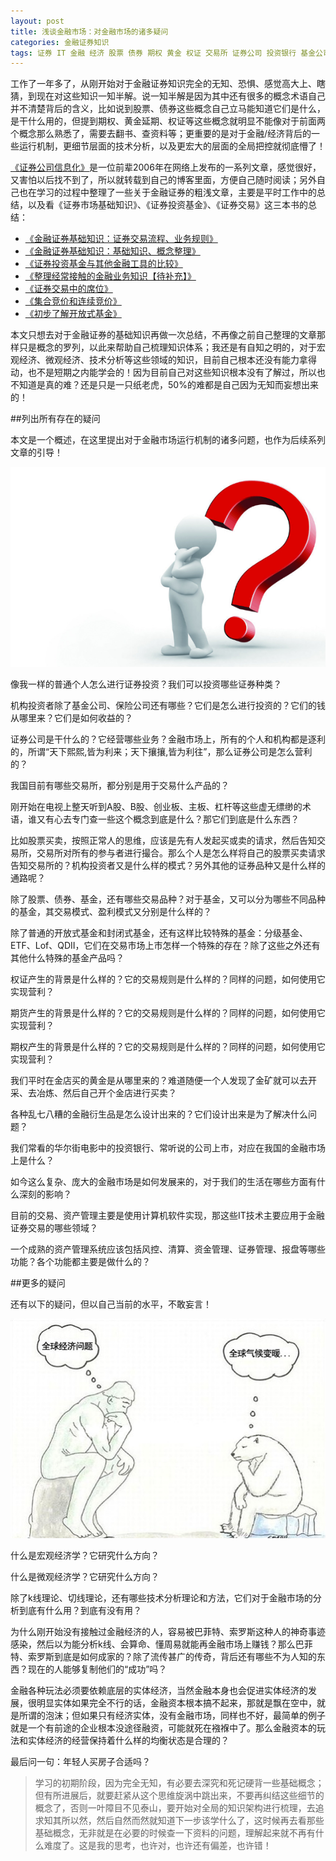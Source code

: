 ```yaml
---
layout: post
title: 浅谈金融市场：对金融市场的诸多疑问
categories: 金融证券知识
tags: 证券 IT 金融 经济 股票 债券 期权 黄金 权证 交易所 证券公司 投资银行 基金公司 银行 期货 风控 清算 行情 报盘 投资系统
---
```


工作了一年多了，从刚开始对于金融证券知识完全的无知、恐惧、感觉高大上、瞎猜，到现在对这些知识一知半解。说一知半解是因为其中还有很多的概念术语自己并不清楚背后的含义，比如说到股票、债券这些概念自己立马能知道它们是什么，是干什么用的，但提到期权、黄金延期、权证等这些概念就明显不能像对于前面两个概念那么熟悉了，需要去翻书、查资料等；更重要的是对于金融/经济背后的一些运行机制，更细节层面的技术分析，以及更宏大的层面的全局把控就彻底懵了！

[《证券公司信息化》](http://www.xumenger.com/finance-information-20160129/)是一位前辈2006年在网络上发布的一系列文章，感觉很好，又害怕以后找不到了，所以就转载到自己的博客里面，方便自己随时阅读；另外自己也在学习的过程中整理了一些关于金融证券的粗浅文章，主要是平时工作中的总结，以及看《证券市场基础知识》、《证券投资基金》、《证券交易》这三本书的总结：

* [《金融证券基础知识：证券交易流程、业务规则》](http://www.xumenger.com/securities-trading-20160710/)
* [《金融证券基础知识：基础知识、概念整理》](http://www.xumenger.com/financial-knowledge-20160709/)
* [《证券投资基金与其他金融工具的比较》](http://www.xumenger.com/fund-20160216/)
* [《整理经常接触的金融业务知识【待补充】》](http://www.xumenger.com/finance-knowledge-20160203/)
* [《证券交易中的席位》](http://www.xumenger.com/finance-seat-20160123/)
* [《集合竞价和连续竞价》](http://www.xumenger.com/finance-bid-20160123/)
* [《初步了解开放式基金》](http://www.xumenger.com/finance-fund-20160126/)

本文只想去对于金融证券的基础知识再做一次总结，不再像之前自己整理的文章那样只是概念的罗列，以此来帮助自己梳理知识体系；我还是有自知之明的，对于宏观经济、微观经济、技术分析等这些领域的知识，目前自己根本还没有能力拿得动，也不是短期之内能学会的！因为目前自己对这些知识根本没有了解过，所以也不知道是真的难？还是只是一只纸老虎，50%的难都是自己因为无知而妄想出来的！

##列出所有存在的疑问

本文是一个概述，在这里提出对于金融市场运行机制的诸多问题，也作为后续系列文章的引导！

![image](../media/image/2016-11-17/01.png)

像我一样的普通个人怎么进行证券投资？我们可以投资哪些证券种类？

机构投资者除了基金公司、保险公司还有哪些？它们是怎么进行投资的？它们的钱从哪里来？它们是如何收益的？

证券公司是干什么的？它经营哪些业务？金融市场上，所有的个人和机构都是逐利的，所谓“天下熙熙,皆为利来；天下攘攘,皆为利往”，那么证券公司是怎么营利的？

我国目前有哪些交易所，都分别是用于交易什么产品的？

刚开始在电视上整天听到A股、B股、创业板、主板、杠杆等这些虚无缥缈的术语，谁又有心去专门查一些这个概念到底是什么？那它们到底是什么东西？

比如股票买卖，按照正常人的思维，应该是先有人发起买或卖的请求，然后告知交易所，交易所对所有的参与者进行撮合。那么个人是怎么样将自己的股票买卖请求告知交易所的？机构投资者又是什么样的模式？另外其他的证券品种又是什么样的通路呢？

除了股票、债券、基金，还有哪些交易品种？对于基金，又可以分为哪些不同品种的基金，其交易模式、盈利模式又分别是什么样的？

除了普通的开放式基金和封闭式基金，还有这样比较特殊的基金：分级基金、ETF、Lof、QDII，它们在交易市场上市怎样一个特殊的存在？除了这些之外还有其他什么特殊的基金产品吗？

权证产生的背景是什么样的？它的交易规则是什么样的？同样的问题，如何使用它实现营利？

期货产生的背景是什么样的？它的交易规则是什么样的？同样的问题，如何使用它实现营利？

期权产生的背景是什么样的？它的交易规则是什么样的？同样的问题，如何使用它实现营利？

我们平时在金店买的黄金是从哪里来的？难道随便一个人发现了金矿就可以去开采、去冶炼、然后自己开个金店进行买卖？

各种乱七八糟的金融衍生品是怎么设计出来的？它们设计出来是为了解决什么问题？

我们常看的华尔街电影中的投资银行、常听说的公司上市，对应在我国的金融市场上是什么？

如今这么复杂、庞大的金融市场是如何发展来的，对于我们的生活在哪些方面有什么深刻的影响？

目前的交易、资产管理主要是使用计算机软件实现，那这些IT技术主要应用于金融证券交易的哪些领域？

一个成熟的资产管理系统应该包括风控、清算、资金管理、证券管理、报盘等哪些功能？各个功能都主要是做什么的？

##更多的疑问

还有以下的疑问，但以自己当前的水平，不敢妄言！

![image](../media/image/2016-11-17/02.png)

什么是宏观经济学？它研究什么方向？

什么是微观经济学？它研究什么方向？

除了k线理论、切线理论，还有哪些技术分析理论和方法，它们对于金融市场的分析到底有什么用？到底有没有用？

为什么刚开始没有接触过金融经济的人，容易被巴菲特、索罗斯这种人的神奇事迹感染，然后以为能分析k线、会算命、懂周易就能再金融市场上赚钱？那么巴菲特、索罗斯到底是如何成家的？除了流传甚广的传奇，背后还有哪些不为人知的东西？现在的人能够复制他们的“成功”吗？

金融各种玩法必须要依赖底层的实体经济，当然金融本身也会促进实体经济的发展，很明显实体如果完全不行的话，金融资本根本搞不起来，那就是飘在空中，就是所谓的泡沫；但如果只有经济实体，没有金融市场，同样也不好，最简单的例子就是一个有前途的企业根本没途径融资，可能就死在襁褓中了。那么金融资本的玩法和实体经济的经营保持着什么样的均衡状态是合理的？

最后问一句：年轻人买房子合适吗？

>学习的初期阶段，因为完全无知，有必要去深究和死记硬背一些基础概念；但有所进展后，就要赶紧从这个思维旋涡中跳出来，不要再纠结这些细节的概念了，否则一叶障目不见泰山，要开始对全局的知识架构进行梳理，去追求知其所以然，然后自然而然就知道下一步该学什么了，这时候再去看那些基础概念，无非就是在必要的时候查一下资料的问题，理解起来就不再有什么难度了。这是我的思考，也许对，也许还有偏差，也许错！
